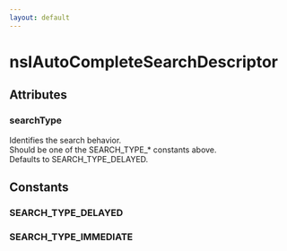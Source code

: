 ```yaml
---
layout: default
---
```


# nsIAutoCompleteSearchDescriptor #

## Attributes ##

### searchType ###
  
Identifies the search behavior.  
Should be one of the SEARCH_TYPE_* constants above.  
Defaults to SEARCH_TYPE_DELAYED.  
  

## Constants ##

### SEARCH_TYPE_DELAYED ###

### SEARCH_TYPE_IMMEDIATE ###
